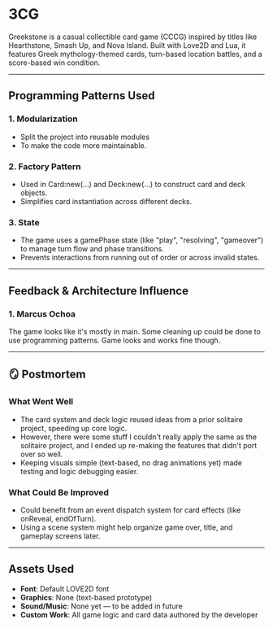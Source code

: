 # 3CG

Greekstone is a casual collectible card game (CCCG) inspired by titles like Hearthstone, Smash Up, and Nova Island. Built with Love2D and Lua, it features Greek mythology-themed cards, turn-based location battles, and a score-based win condition.

---

## Programming Patterns Used

### 1. **Modularization**
- Split the project into reusable modules
- To make the code more maintainable.

### 2. **Factory Pattern**
- Used in Card:new(...) and Deck:new(...) to construct card and deck objects.
- Simplifies card instantiation across different decks.

### 3. **State**
- The game uses a gamePhase state (like "play", "resolving", "gameover") to manage turn flow and phase transitions.
- Prevents interactions from running out of order or across invalid states.

---

## Feedback & Architecture Influence

### 1. Marcus Ochoa
The game looks like it's mostly in main. Some cleaning up could be done to use programming patterns. Game looks and works fine though.

---

## 🪞 Postmortem

### What Went Well
- The card system and deck logic reused ideas from a prior solitaire project, speeding up core logic.
- However, there were some stuff I couldn't really apply the same as the solitaire project, and I ended up re-making the features that didn't port over so well.
- Keeping visuals simple (text-based, no drag animations yet) made testing and logic debugging easier.

### What Could Be Improved
- Could benefit from an event dispatch system for card effects (like onReveal, endOfTurn).
- Using a scene system might help organize game over, title, and gameplay screens later.

---

## Assets Used

- **Font**: Default LOVE2D font
- **Graphics**: None (text-based prototype)
- **Sound/Music**: None yet — to be added in future
- **Custom Work**: All game logic and card data authored by the developer
